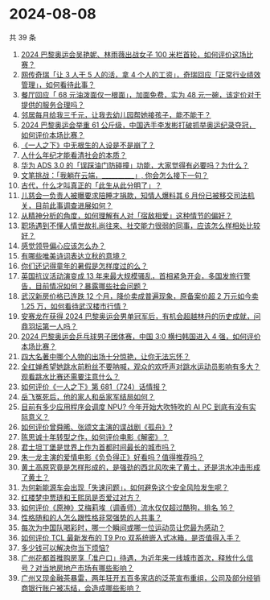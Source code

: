 # 2024-08-08

共 39 条

<!-- BEGIN ZHIHUVIDEO -->
<!-- 最后更新时间 Thu Aug 08 2024 02:15:39 GMT+0800 (China Standard Time) -->
1. [2024 巴黎奥运会吴艳妮、林雨薇出战女子 100 米栏首轮，如何评价这场比赛？](https://www.zhihu.com/question/663677687)
1. [网传奇瑞「让 3 人干 5 人的活，拿 4 个人的工资」，奇瑞回应「正常行业绩效管理」，如何看待此事？](https://www.zhihu.com/question/663666881)
1. [餐厅回应「 68 元油泼面仅一根面」，加面免费，实为 48 元一碗，该定价对于提供的服务合理吗？](https://www.zhihu.com/question/663273162)
1. [邻居每月给我三千元，让我去幼儿园帮她接孩子，能不能干？](https://www.zhihu.com/question/615045871)
1. [2024 巴黎奥运会举重 61 公斤级，中国选手李发彬打破抓举奥运纪录夺冠，如何评价本场比赛？](https://www.zhihu.com/question/663679969)
1. [《一人之下》中无根生的人设是不是崩了？](https://www.zhihu.com/question/663680430)
1. [人什么年纪才能看清社会的本质？](https://www.zhihu.com/question/661929121)
1. [华为 ADS 3.0 的「误踩油门防碰撞」功能，大家觉得有必要吗？为什么？](https://www.zhihu.com/question/663604690)
1. [文笔挑战：「我躺在云端，__________」, 你会怎么接下一句？](https://www.zhihu.com/question/663704134)
1. [古代，什么才叫真正的「此生从此分明了」？](https://www.zhihu.com/question/662986364)
1. [儿慈会一负责人被曝要求陪睡才捐款，知情人爆料其 6 月份已被移交司法机关，目前此事调查进展如何？](https://www.zhihu.com/question/663591367)
1. [从精神分析的角度，如何理解有人对「宿敌相爱」这种情节的偏好？](https://www.zhihu.com/question/662704900)
1. [职场遇到不懂人情世故礼尚往来、社交能力很弱的同事，应该怎么样相处比较好？](https://www.zhihu.com/question/662253087)
1. [感觉领导偏心应该怎么办？](https://www.zhihu.com/question/663591968)
1. [有哪些唯美诗词表达立秋的意境？](https://www.zhihu.com/question/663688347)
1. [你们还记得童年的暑假是怎样度过的么？](https://www.zhihu.com/question/661740414)
1. [英国抗议活动演变成 13 年来最大规模骚乱，首相紧急开会，多国发旅行警告，目前情况如何？暴露哪些社会问题？](https://www.zhihu.com/question/663659088)
1. [武汉新房价格已连跌 12 个月，降价卖成普遍现象，原备案价超 2 万元如今卖 1.25 万，如何看待武汉楼市行情？](https://www.zhihu.com/question/663659087)
1. [安赛龙在获得 2024 巴黎奥运会男单冠军后，有机会超越林丹的历史成就，问鼎羽坛第一人吗？](https://www.zhihu.com/question/663576584)
1. [2024 巴黎奥运会乒乓球男子团体赛，中国 3:0 横扫韩国进入 4 强，如何评价本场比赛？](https://www.zhihu.com/question/663679392)
1. [四大名著中哪个人物的出场十分惊艳，让你无法忘怀？](https://www.zhihu.com/question/661060365)
1. [全红婵希望她跳水前粉丝不要呐喊，观众的欢呼声对跳水运动员影响有多大？观看跳水比赛还需要注意什么？](https://www.zhihu.com/question/663673049)
1. [如何评价《一人之下》第 681（724）话情报？](https://www.zhihu.com/question/663677021)
1. [岳飞冤死后，他的家人和岳家军结局如何？](https://www.zhihu.com/question/660302158)
1. [目前有多少应用程序会调度 NPU? 今年开始大吹特吹的 AI PC 到底有没有实际意义？](https://www.zhihu.com/question/663623297)
1. [如何评价曾舜晞、张颂文主演的谍战剧《孤舟》?](https://www.zhihu.com/question/663513035)
1. [陈思诚十年转型之作，如何评价电影《解密》？](https://www.zhihu.com/question/663545850)
1. [君士坦丁堡是世界上作为首都时间最长的城市吗？](https://www.zhihu.com/question/663442588)
1. [朱一龙主演的爱情电影《负负得正》好看吗？值得推荐吗？](https://www.zhihu.com/question/663681482)
1. [黄土高原究竟是怎样形成的，是强劲的西北风吹来了黄土，还是洪水冲击形成了黄土？](https://www.zhihu.com/question/662259785)
1. [为何新能源车会出现「失速问题」，如何避免这个安全风险发生呢？](https://www.zhihu.com/question/663444254)
1. [红楼梦中贾琏和王熙凤是否爱过对方？](https://www.zhihu.com/question/643321312)
1. [如何评价《原神》艾梅莉埃（调香师）流水仅仅超过酷狗，排名 16？](https://www.zhihu.com/question/663628882)
1. [性格随和的人怎么跟性格非常强势的人共事？](https://www.zhihu.com/question/31229209)
1. [每次为中国队喝彩时，哪一个瞬间或哪一位运动员让您最为感动？](https://www.zhihu.com/question/662975092)
1. [如何评价 TCL 最新发布的 T9 Pro 双系统嵌入式冰箱，是否值得入手？](https://www.zhihu.com/question/663662772)
1. [多少钱可以解决你当下烦恼?](https://www.zhihu.com/question/660807962)
1. [广州花都首推购房享「准户口」待遇，为近年来一线城市首次，释放什么信号？对当地房地产市场有哪些影响？](https://www.zhihu.com/question/663622865)
1. [广州又现金融茶暴雷，两年狂开五百多家店的泛茶宣布重组，公司及部分经销商银行账户被冻结，会造成哪些影响？](https://www.zhihu.com/question/663667153)
<!-- END ZHIHUVIDEO -->
